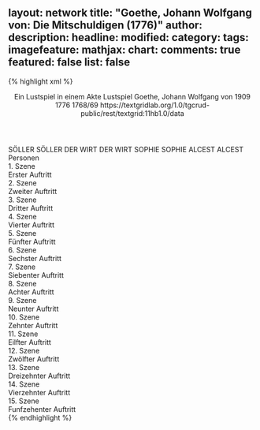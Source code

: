 layout: network
title: "Goethe, Johann Wolfgang von: Die Mitschuldigen (1776)"
author:
description:
headline:
modified:
category:
tags:
imagefeature:
mathjax:
chart:
comments: true
featured: false
list: false
---
{% highlight xml %}
<?xml-model href="https://raw.githubusercontent.com/DLiNa/project/master/rules/lina.rnc"?><?xml-model href="https://raw.githubusercontent.com/DLiNa/project/master/rules/lina.sch"?>
<play xmlns="http://lina.digital">
  <header>
    <title>Die Mitschuldigen</title>
    <subtitle>Ein Lustspiel in einem Akte</subtitle>
    <genretitle>Lustspiel</genretitle>
    <author>Goethe, Johann Wolfgang von</author>
    <date type="print" when="1909">1909</date>
    <date type="premiere" when="1776">1776</date>
    <date type="written" when="1769">1768/69</date>
    <source>https://textgridlab.org/1.0/tgcrud-public/rest/textgrid:11hb1.0/data</source>
  </header>
  <personae>
    <character>
      <name>SÖLLER</name>
      <alias xml:id="söller">
        <name>SÖLLER</name>
      </alias>
    </character>
    <character>
      <name>DER WIRT</name>
      <alias xml:id="der_wirt">
        <name>DER WIRT</name>
      </alias>
    </character>
    <character>
      <name>SOPHIE</name>
      <alias xml:id="sophie">
        <name>SOPHIE</name>
      </alias>
    </character>
    <character>
      <name>ALCEST</name>
      <alias xml:id="alcest">
        <name>ALCEST</name>
      </alias>
    </character>
  </personae>
  <text>
    <div>
      <head>Personen</head>
    </div>
    <div>
      <head>1. Szene</head>
      <div>
        <head>Erster Auftritt</head>
        <sp who="#söller">
          <amount n="1" unit="speech_acts"/>
          <amount n="321" unit="words"/>
          <amount n="37" unit="lines"/>
          <amount n="1700" unit="chars"/>
        </sp>
      </div>
    </div>
    <div>
      <head>2. Szene</head>
      <div>
        <head>Zweiter Auftritt</head>
        <sp who="#der_wirt">
          <amount n="4" unit="speech_acts"/>
          <amount n="149" unit="words"/>
          <amount n="18" unit="lines"/>
          <amount n="757" unit="chars"/>
        </sp>
        <sp who="#söller">
          <amount n="3" unit="speech_acts"/>
          <amount n="30" unit="words"/>
          <amount n="4" unit="lines"/>
          <amount n="159" unit="chars"/>
        </sp>
      </div>
    </div>
    <div>
      <head>3. Szene</head>
      <div>
        <head>Dritter Auftritt</head>
        <sp who="#söller">
          <amount n="20" unit="speech_acts"/>
          <amount n="173" unit="words"/>
          <amount n="28" unit="lines"/>
          <amount n="850" unit="chars"/>
        </sp>
        <sp who="#sophie">
          <amount n="19" unit="speech_acts"/>
          <amount n="274" unit="words"/>
          <amount n="37" unit="lines"/>
          <amount n="1465" unit="chars"/>
        </sp>
      </div>
    </div>
    <div>
      <head>4. Szene</head>
      <div>
        <head>Vierter Auftritt</head>
        <sp who="#alcest">
          <amount n="11" unit="speech_acts"/>
          <amount n="53" unit="words"/>
          <amount n="11" unit="lines"/>
          <amount n="269" unit="chars"/>
        </sp>
        <sp who="#sophie">
          <amount n="23" unit="speech_acts"/>
          <amount n="340" unit="words"/>
          <amount n="49" unit="lines"/>
          <amount n="1829" unit="chars"/>
        </sp>
        <sp who="#söller">
          <amount n="17" unit="speech_acts"/>
          <amount n="192" unit="words"/>
          <amount n="31" unit="lines"/>
          <amount n="962" unit="chars"/>
        </sp>
      </div>
    </div>
    <div>
      <head>5. Szene</head>
      <div>
        <head>Fünfter Auftritt</head>
        <sp who="#söller">
          <amount n="1" unit="speech_acts"/>
          <amount n="144" unit="words"/>
          <amount n="20" unit="lines"/>
          <amount n="709" unit="chars"/>
        </sp>
      </div>
    </div>
    <div>
      <head>6. Szene</head>
      <div>
        <head>Sechster Auftritt</head>
        <sp who="#alcest">
          <amount n="1" unit="speech_acts"/>
          <amount n="576" unit="words"/>
          <amount n="61" unit="lines"/>
          <amount n="3066" unit="chars"/>
        </sp>
      </div>
    </div>
    <div>
      <head>7. Szene</head>
      <div>
        <head>Siebenter Auftritt</head>
        <sp who="#der_wirt">
          <amount n="35" unit="speech_acts"/>
          <amount n="528" unit="words"/>
          <amount n="74" unit="lines"/>
          <amount n="2589" unit="chars"/>
        </sp>
        <sp who="#sophie">
          <amount n="33" unit="speech_acts"/>
          <amount n="300" unit="words"/>
          <amount n="49" unit="lines"/>
          <amount n="1547" unit="chars"/>
        </sp>
      </div>
    </div>
    <div>
      <head>8. Szene</head>
      <div>
        <head>Achter Auftritt</head>
        <sp who="#der_wirt">
          <amount n="46" unit="speech_acts"/>
          <amount n="445" unit="words"/>
          <amount n="70" unit="lines"/>
          <amount n="2285" unit="chars"/>
        </sp>
        <sp who="#alcest">
          <amount n="46" unit="speech_acts"/>
          <amount n="318" unit="words"/>
          <amount n="57" unit="lines"/>
          <amount n="1650" unit="chars"/>
        </sp>
      </div>
    </div>
    <div>
      <head>9. Szene</head>
      <div>
        <head>Neunter Auftritt</head>
        <sp who="#der_wirt">
          <amount n="1" unit="speech_acts"/>
          <amount n="339" unit="words"/>
          <amount n="32" unit="lines"/>
          <amount n="1671" unit="chars"/>
        </sp>
      </div>
    </div>
    <div>
      <head>10. Szene</head>
      <div>
        <head>Zehnter Auftritt</head>
        <sp who="#söller">
          <amount n="5" unit="speech_acts"/>
          <amount n="54" unit="words"/>
          <amount n="9" unit="lines"/>
          <amount n="281" unit="chars"/>
        </sp>
        <sp who="#der_wirt">
          <amount n="5" unit="speech_acts"/>
          <amount n="96" unit="words"/>
          <amount n="10" unit="lines"/>
          <amount n="458" unit="chars"/>
        </sp>
      </div>
    </div>
    <div>
      <head>11. Szene</head>
      <div>
        <head>Eilfter Auftritt</head>
        <sp who="#söller">
          <amount n="1" unit="speech_acts"/>
          <amount n="102" unit="words"/>
          <amount n="10" unit="lines"/>
          <amount n="550" unit="chars"/>
        </sp>
      </div>
    </div>
    <div>
      <head>12. Szene</head>
      <div>
        <head>Zwölfter Auftritt</head>
        <sp who="#alcest">
          <amount n="1" unit="speech_acts"/>
          <amount n="249" unit="words"/>
          <amount n="26" unit="lines"/>
          <amount n="1318" unit="chars"/>
        </sp>
      </div>
    </div>
    <div>
      <head>13. Szene</head>
      <div>
        <head>Dreizehnter Auftritt</head>
        <sp who="#sophie">
          <amount n="18" unit="speech_acts"/>
          <amount n="163" unit="words"/>
          <amount n="26" unit="lines"/>
          <amount n="878" unit="chars"/>
        </sp>
        <sp who="#alcest">
          <amount n="17" unit="speech_acts"/>
          <amount n="262" unit="words"/>
          <amount n="35" unit="lines"/>
          <amount n="1365" unit="chars"/>
        </sp>
      </div>
    </div>
    <div>
      <head>14. Szene</head>
      <div>
        <head>Vierzehnter Auftritt</head>
        <sp who="#alcest">
          <amount n="43" unit="speech_acts"/>
          <amount n="416" unit="words"/>
          <amount n="67" unit="lines"/>
          <amount n="2089" unit="chars"/>
        </sp>
        <sp who="#söller">
          <amount n="43" unit="speech_acts"/>
          <amount n="539" unit="words"/>
          <amount n="78" unit="lines"/>
          <amount n="2749" unit="chars"/>
        </sp>
      </div>
    </div>
    <div>
      <head>15. Szene</head>
      <div>
        <head>Funfzehenter Auftritt</head>
        <sp who="#sophie">
          <amount n="7" unit="speech_acts"/>
          <amount n="28" unit="words"/>
          <amount n="9" unit="lines"/>
          <amount n="135" unit="chars"/>
        </sp>
        <sp who="#der_wirt">
          <amount n="8" unit="speech_acts"/>
          <amount n="65" unit="words"/>
          <amount n="12" unit="lines"/>
          <amount n="344" unit="chars"/>
        </sp>
        <sp who="#alcest">
          <amount n="10" unit="speech_acts"/>
          <amount n="123" unit="words"/>
          <amount n="22" unit="lines"/>
          <amount n="667" unit="chars"/>
        </sp>
        <sp who="#söller">
          <amount n="6" unit="speech_acts"/>
          <amount n="37" unit="words"/>
          <amount n="6" unit="lines"/>
          <amount n="193" unit="chars"/>
        </sp>
        <sp who="#der_wirt #sophie">
          <amount n="1" unit="speech_acts"/>
          <amount n="1" unit="words"/>
          <amount n="1" unit="lines"/>
          <amount n="3" unit="chars"/>
        </sp>
      </div>
    </div>
  </text>
</play>
{% endhighlight %}